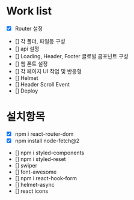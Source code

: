 # Work list

- [X] Router 설정
- [] 각 폴더, 파일등 구성
- [] api 설정
- [] Loading, Header, Footer 글로벌 콤포넌트 구성
- [] 웹 폰트 설정
- [] 각 페이지 UI 작업 및 반응형
- [] Helmet
- [] Header Scroll Event
- [] Deploy

# 설치항목

- [x] npm i react-router-dom
- [x] npm install node-fetch@2
- [] npm i styled-components
- [] npm i styled-reset
- [] swiper
- [] font-awesome
- [] npm i react-hook-form
- [] helmet-async
- [] react icons
